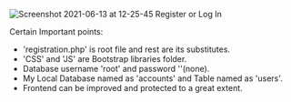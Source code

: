 ![Screenshot 2021-06-13 at 12-25-45 Register or Log In](https://user-images.githubusercontent.com/63330165/121798274-f4172f00-cc42-11eb-9162-49f61ad80eaf.png)


Certain Important points:
- 'registration.php' is root file and rest are its substitutes.
- 'CSS' and 'JS' are Bootstrap libraries folder.
- Database username 'root' and password ''(none).
- My Local Database named as 'accounts' and Table named as 'users'.
- Frontend can be improved and protected to a great extent.
